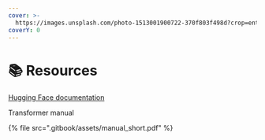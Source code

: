 ```yaml
---
cover: >-
  https://images.unsplash.com/photo-1513001900722-370f803f498d?crop=entropy&cs=srgb&fm=jpg&ixid=M3wxOTcwMjR8MHwxfHNlYXJjaHwxfHxwaWxlfGVufDB8fHx8MTcyMzUzMTI3MHww&ixlib=rb-4.0.3&q=85
coverY: 0
---
```


# 📚 Resources



[Hugging Face documentation](https://huggingface.co/docs)&#x20;

Transformer manual

{% file src=".gitbook/assets/manual_short.pdf" %}

